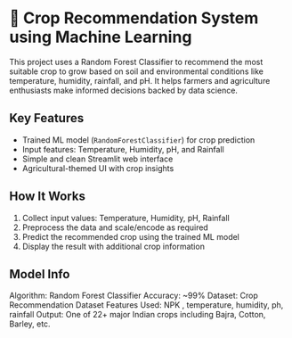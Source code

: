 # 🌾 Crop Recommendation System using Machine Learning

This project uses a Random Forest Classifier to recommend the most suitable crop to grow based on soil and environmental conditions like temperature, humidity, rainfall, and pH. It helps farmers and agriculture enthusiasts make informed decisions backed by data science.

## Key Features

- Trained ML model (`RandomForestClassifier`) for crop prediction
- Input features: Temperature, Humidity, pH, and Rainfall
- Simple and clean Streamlit web interface
- Agricultural-themed UI with crop insights

## How It Works

1. Collect input values: Temperature, Humidity, pH, Rainfall
2. Preprocess the data and scale/encode as required
3. Predict the recommended crop using the trained ML model
4. Display the result with additional crop information

## Model Info
Algorithm: Random Forest Classifier
Accuracy: ~99%
Dataset: Crop Recommendation Dataset
Features Used: NPK , temperature, humidity, ph, rainfall
Output: One of 22+ major Indian crops including Bajra, Cotton, Barley, etc.
